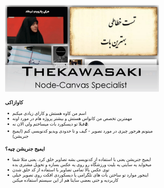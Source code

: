 <img src="https://github.com/TheKawasaki/TheKawasaki/blob/main/Banner.png?width=443&height=118?v2" alt="Banner Image">

### کاوازاکی

- اسم من کاوه هستش و کارای زیادی میکنم
- مهمترین تخصص من کانواس هستش و بیشتر پروژه هام در مورد اونه
- قبلا تو دیسکورد بات میساختم ولی الان نه🫂
- میتونم هرجور چیزی در مورد تصویر - گیف و تا حدودی ویدیو کدنویسی کنم (ایمیج جنریشن)

### ایمیج جنریشن چیه؟
- ایمیج جنریشن یعنی با استفاده از کدنویسی بشه تصاویر خلق کرد. یعنی مثلا شما میخواید یه سایتی یه بلیت ورزشگاه رو روی یه عکس بسازه و تحویل مشتری بده
- توی عکس بالا تمامی تصاویر با استفاده از کد خلق شدن 
- اینجور موارد تو ساختن بات های تلگرامی یا دیسکوردی افکت روی تصویر خیلی کاربردیه و حتی بعضی سایتا هم از این سیستم استفاده میکنن

### 




